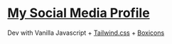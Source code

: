 # [My Social Media Profile](https://michellechang2006.github.io)

Dev with Vanilla Javascript + [Tailwind.css](https://tailwindcss.com) + [Boxicons](https://boxicons.com)
 
